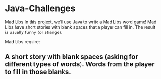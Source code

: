# Java-Challenges
Mad Libs
In this project, we’ll use Java to write a Mad Libs word game! Mad Libs have short stories with blank spaces that a player can fill in. The result is usually funny (or strange).

Mad Libs require:

A short story with blank spaces (asking for different types of words).
Words from the player to fill in those blanks.
-------------------------------------------------------------------------------------------------------------------------------------
